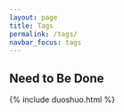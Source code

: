 ```yaml
---
layout: page
title: Tags
permalink: /tags/
navbar_focus: tags
---
```


## Need to Be Done

{% include duoshuo.html %}
